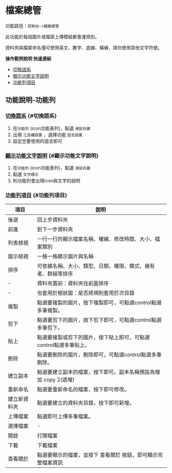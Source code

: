 # 檔案總管

功能路徑：`控制台->檔案總管`

此功能於每個圖片或檔案上傳模組都會運用到。

資料夾與檔案命名僅可使用英文、數字、底線、橫線，請勿使用其他文字符號。

**操作範例說明 快速連結**

* [切換語系](/guide/file-manager#切換語系)
* [顯示功能文字說明](/guide/file-manager#顯示功能文字說明)
* [功能列項目](/guide/file-manager#功能列項目)

## 功能說明-功能列

### [切換語系](/guide/file-manager#切換語系) {#切換語系}

1. 在`功能列` (icon功能表列)，點選 `滑鼠右鍵`
2. 出現 `工具欄設置` ，選擇功能 `語言設置`
3. 設定您要使用的語言即可

### [顯示功能文字說明](/guide/file-manager#顯示功能文字說明) {#顯示功能文字說明}

1. 在`功能列` (icon功能表列)，點選 `滑鼠右鍵`
2. 點選 `文字標示`
3. 則功能列會出現icon與文字的說明

### [功能列項目](/guide/file-manager#功能列項目) {#功能列項目}

| 項目 | 說明 |
| --- | --- |
| 後退 | 回上步資料夾 |
| 前進 | 到下一步資料夾 |
| 列表檢視 | 一行一行的顯示檔案名稱、權線、修改時間、大小、檔案類別 |
| 圖示檢視 | 一格一格顯示圖片與名稱 |
| 排序 | 可依據名稱、大小、類型、日期、權限、模式、擁有者、群組等排序 |
| - | 資料夾置前：資料夾往前面排序 |
| - | 也套用於樹狀圖：是否將規則套用於次目錄 |
| 複製 | 點選要複製的圖片，按下複製即可，可點選control點選多筆複製。 |
| 剪下 | 點選要剪下的圖片，按下剪下即可，可點選control點選多筆剪下。 |
| 貼上 | 點選要複製或剪下的圖片，按下貼上即可，可點選control點選多筆貼上。 |
| 刪除 | 點選要刪除的圖片，刪除即可，可點選control點選多筆刪除。 |
| 建立副本 | 點選要建立副本的檔案，按下即可。副本名稱預設為增加 copy 2(遞增) |
| 重新命名 | 點選要重新命名的檔案，按下即可修改。 |
| 建立新資料夾 | 點選要建立的資料夾目錄，按下即可新增。 |
| 上傳檔案 | 點選即可上傳多筆檔案。 |
| 選擇檔案 | - |
| 開啟 | 打開檔案 |
| 下載 | 下載檔案 |
| 查看關於 | 點選要顯示的檔案，並按下 查看關於 按鈕，即可顯示完整檔案資訊 |

